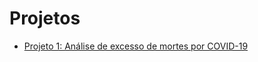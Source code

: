 # Projetos
- [Projeto 1: Análise de excesso de mortes por COVID-19](https://github.com/tassiagiovanelli/laboratoria/tree/main/projetos/Projeto%201%20-%20An%C3%A1lise%20de%20excesso%20de%20mortes%20por%20COVID-19)

